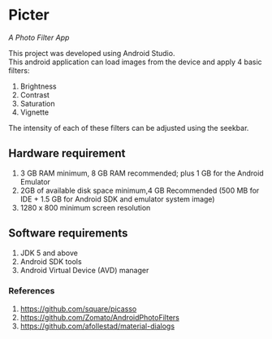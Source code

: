 # Picter
_A Photo Filter App_   

This project was developed using Android Studio.  
This android application can load images from the device and apply 4 basic filters:
1. Brightness
2. Contrast
3. Saturation
4. Vignette
   
The intensity of each of these filters can be adjusted using the seekbar.

## Hardware requirement 
1. 3 GB RAM minimum, 8 GB RAM recommended; plus 1 GB for the Android Emulator 
2. 2GB of available disk space minimum,4 GB Recommended (500 MB for IDE + 1.5 GB for Android SDK and emulator system image)
3. 1280 x 800 minimum screen resolution 

## Software requirements
1. JDK 5 and above
2. Android SDK tools
3. Android Virtual Device (AVD) manager 

### References
1. https://github.com/square/picasso 
2. https://github.com/Zomato/AndroidPhotoFilters 
3. https://github.com/afollestad/material-dialogs 
